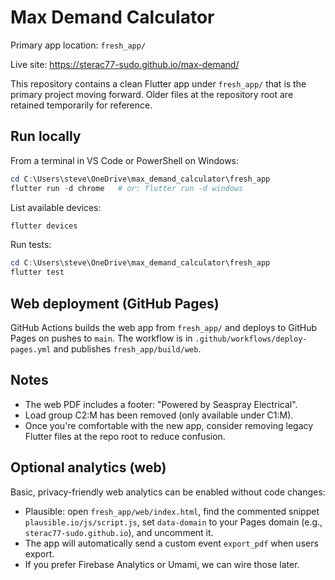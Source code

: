 # Max Demand Calculator

Primary app location: `fresh_app/`

Live site: https://sterac77-sudo.github.io/max-demand/

This repository contains a clean Flutter app under `fresh_app/` that is the primary project moving forward. Older files at the repository root are retained temporarily for reference.

## Run locally

From a terminal in VS Code or PowerShell on Windows:

```powershell
cd C:\Users\steve\OneDrive\max_demand_calculator\fresh_app
flutter run -d chrome   # or: flutter run -d windows
```

List available devices:

```powershell
flutter devices
```

Run tests:

```powershell
cd C:\Users\steve\OneDrive\max_demand_calculator\fresh_app
flutter test
```

## Web deployment (GitHub Pages)

GitHub Actions builds the web app from `fresh_app/` and deploys to GitHub Pages on pushes to `main`. The workflow is in `.github/workflows/deploy-pages.yml` and publishes `fresh_app/build/web`.

## Notes

- The web PDF includes a footer: "Powered by Seaspray Electrical".
- Load group C2:M has been removed (only available under C1:M).
- Once you're comfortable with the new app, consider removing legacy Flutter files at the repo root to reduce confusion.

## Optional analytics (web)

Basic, privacy-friendly web analytics can be enabled without code changes:

- Plausible: open `fresh_app/web/index.html`, find the commented snippet
	`plausible.io/js/script.js`, set `data-domain` to your Pages domain (e.g., `sterac77-sudo.github.io`), and uncomment it.
- The app will automatically send a custom event `export_pdf` when users export.
- If you prefer Firebase Analytics or Umami, we can wire those later.
